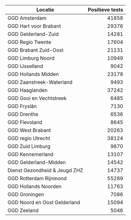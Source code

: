 | Locatie | Positieve tests |
|---------|----------------:|
| GGD Amsterdam                            | 41858 |
| GGD Hart voor Brabant                    | 29376 |
| GGD Gelderland-Zuid                      | 14281 |
| GGD Regio Twente                         | 17604 |
| GGD Brabant Zuid-Oost                    | 21131 |
| GGD Limburg Noord                        | 10949 |
| GGD IJsselland                           |  9042 |
| GGD Hollands Midden                      | 23178 |
| GGD Zaanstreek-Waterland                 |  9493 |
| GGD Haaglanden                           | 37242 |
| GGD Gooi en Vechtstreek                  |  6485 |
| GGD Fryslân                              |  7130 |
| GGD Drenthe                              |  6536 |
| GGD Flevoland                            |  8645 |
| GGD West Brabant                         | 20263 |
| GGD regio Utrecht                        | 38124 |
| GGD Zuid Limburg                         |  9870 |
| GGD Kennemerland                         | 13107 |
| GGD Gelderland-Midden                    | 14542 |
| Dienst Gezondheid & Jeugd ZHZ            | 14737 |
| GGD Rotterdam Rijnmond                   | 55289 |
| GGD Hollands Noorden                     | 11763 |
| GGD Groningen                            |  7086 |
| GGD Noord en Oost Gelderland             | 15094 |
| GGD Zeeland                              |  5046 |
